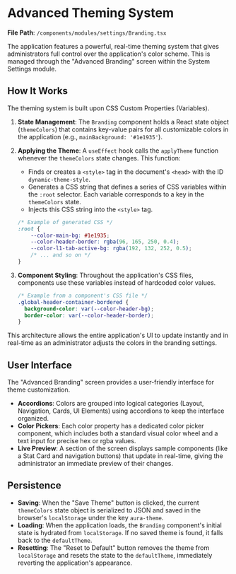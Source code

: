 # Advanced Theming System

**File Path**: `/components/modules/settings/Branding.tsx`

The application features a powerful, real-time theming system that gives administrators full control over the application's color scheme. This is managed through the "Advanced Branding" screen within the System Settings module.

## How It Works

The theming system is built upon CSS Custom Properties (Variables).

1.  **State Management**: The `Branding` component holds a React state object (`themeColors`) that contains key-value pairs for all customizable colors in the application (e.g., `mainBackground: '#1e1935'`).

2.  **Applying the Theme**: A `useEffect` hook calls the `applyTheme` function whenever the `themeColors` state changes. This function:
    -   Finds or creates a `<style>` tag in the document's `<head>` with the ID `dynamic-theme-style`.
    -   Generates a CSS string that defines a series of CSS variables within the `:root` selector. Each variable corresponds to a key in the `themeColors` state.
    -   Injects this CSS string into the `<style>` tag.

    ```css
    /* Example of generated CSS */
    :root {
        --color-main-bg: #1e1935;
        --color-header-border: rgba(96, 165, 250, 0.4);
        --color-l1-tab-active-bg: rgba(192, 132, 252, 0.5);
        /* ... and so on */
    }
    ```

3.  **Component Styling**: Throughout the application's CSS files, components use these variables instead of hardcoded color values.
    ```css
    /* Example from a component's CSS file */
    .global-header-container-bordered {
      background-color: var(--color-header-bg);
      border-color: var(--color-header-border);
    }
    ```

This architecture allows the entire application's UI to update instantly and in real-time as an administrator adjusts the colors in the branding settings.

## User Interface

The "Advanced Branding" screen provides a user-friendly interface for theme customization.

-   **Accordions**: Colors are grouped into logical categories (Layout, Navigation, Cards, UI Elements) using accordions to keep the interface organized.
-   **Color Pickers**: Each color property has a dedicated color picker component, which includes both a standard visual color wheel and a text input for precise hex or rgba values.
-   **Live Preview**: A section of the screen displays sample components (like a Stat Card and navigation buttons) that update in real-time, giving the administrator an immediate preview of their changes.

## Persistence

-   **Saving**: When the "Save Theme" button is clicked, the current `themeColors` state object is serialized to JSON and saved in the browser's `localStorage` under the key `aura-theme`.
-   **Loading**: When the application loads, the `Branding` component's initial state is hydrated from `localStorage`. If no saved theme is found, it falls back to the `defaultTheme`.
-   **Resetting**: The "Reset to Default" button removes the theme from `localStorage` and resets the state to the `defaultTheme`, immediately reverting the application's appearance.
